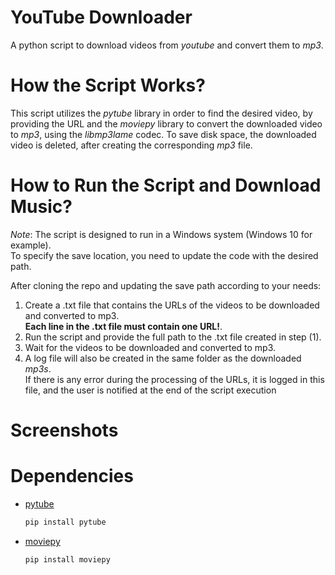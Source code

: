YouTube Downloader
=================
A python script to download videos from *youtube* and convert them to *mp3*.

How the Script Works?
====================
This script utilizes the *pytube* library in order to find the desired video, by providing the URL and the *moviepy* library to convert the downloaded video to *mp3*, using the *libmp3lame* codec.
To save disk space, the downloaded video is deleted, after creating the corresponding *mp3* file.

How to Run the Script and Download Music?
==============================================
*Note*: The script is designed to run in a Windows system (Windows 10 for example).<br>
To specify the save location, you need to update the code with the desired path.<br>

After cloning the repo and updating the save path according to your needs:

1. Create a .txt file that contains the URLs of the videos to be downloaded and converted to mp3.<br>
   **Each line in the .txt file must contain one URL!**.
3. Run the script and provide the full path to the .txt file created in step (1).
4. Wait for the videos to be downloaded and converted to mp3.
5. A log file will also be created in the same folder as the downloaded *mp3s*.<br>
   If there is any error during the processing of the URLs, it is logged in this file, and the user is notified at the end of the script execution

Screenshots
===========

Dependencies
============
- [pytube](https://pytube.io/en/latest/)
  ``` sh
  pip install pytube
  ```
- [moviepy](https://pypi.org/project/moviepy/)
  ``` sh
  pip install moviepy
  ```
